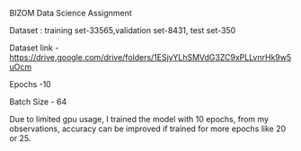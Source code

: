 BIZOM Data Science Assignment

Dataset : training set-33565,validation set-8431, test set-350

Dataset link - https://drive.google.com/drive/folders/1ESjyYLhSMVdG3ZC9xPLLvnrHk9w5uOcm

Epochs -10

Batch Size - 64

Due to limited gpu usage, I trained the model with 10 epochs, from my observations, accuracy can be improved if trained for more epochs like 20 or 25.
